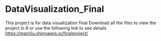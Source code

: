 # DataVisualization_Final
This project is for data visualization final
Download all the files to view the project in R or use the following link to see details
https://marcliu.shinyapps.io/finalproject/
